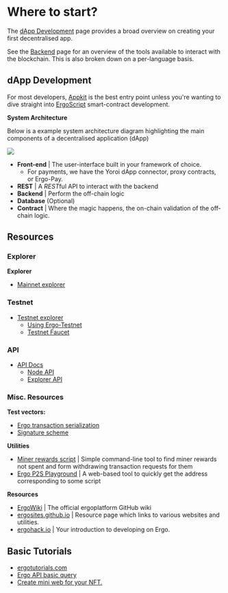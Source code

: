 # Where to start?

The [dApp Development](dApp-dev.md) page provides a broad overview on creating your first decentralised app. 

See the [Backend](../stack/back-end.md) page for an overview of the tools available to interact with the blockchain. This is also broken down on a per-language basis. 

## dApp Development

For most developers, [Appkit](#appkit) is the best entry point unless you're wanting to dive straight into [ErgoScript](#ergoscript) smart-contract development.

**System Architecture**

Below is a example system architecture diagram highlighting the main components of a decentralised application (dApp)


![](../assets/sys.png)

- **Front-end** | The user-interface built in your framework of choice.
    - For payments, we have the Yoroi dApp connector, proxy contracts, or Ergo-Pay. 
- **REST** | A *REST*ful API to interact with the backend
- **Backend** | Perform the off-chain logic
- **Database** (Optional) 
- **Contract** | Where the magic happens, the on-chain validation of the off-chain logic.



## Resources

### Explorer

**Explorer**

- [Mainnet explorer](https://explorer.ergoplatform.com/)

### Testnet

- [Testnet explorer](https://testnet.ergoplatform.com/)
  - [Using Ergo-Testnet](https://github.com/ergoplatform/ergo/wiki/Ergo-Testnet)
  - [Testnet Faucet](https://testnet.ergofaucet.org/)

### API

- [API Docs](https://api.ergoplatform.com/api/v1/docs/)
  - [Node API](https://git.io/fjqwb)
  - [Explorer API](https://git.io/fjqwN)

### Misc. Resources
**Test vectors:**

- [Ergo transaction serialization](https://git.io/fjqwX)
- [Signature scheme](https://git.io/fjqwH)

**Utilities** 

 - [Miner rewards script](https://github.com/lorien/ergotools) | Simple command-line tool to find miner rewards not spent and form withdrawing transaction requests for them
 - [Ergo P2S Playground](https://wallet.plutomonkey.com/p2s/?source=dHJ1ZQ==) | A web-based tool to quickly get the address corresponding to some script  

**Resources** 

- [ErgoWiki](https://github.com/ergoplatform/ergo/wiki) | The official ergoplatform GitHub wiki
- [ergosites.github.io](https://ergosites.github.io/) | Resource page which links to various websites and utilities. 
- [ergohack.io](https://ergohack.io/resources) | Your introduction to developing on Ergo.


## Basic Tutorials

- [ergotutorials.com](https://ergotutorials.com/)
- [Ergo API basic query](https://www.youtube.com/watch?v=B3W9uNwk_DM)
- [Create mini web for your NFT.](https://www.youtube.com/watch?v=mP6D9Pf6p88)